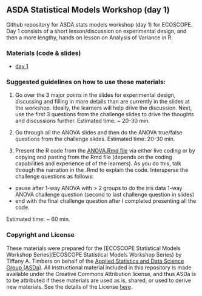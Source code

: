 ## ASDA Statistical Models Workshop (day 1)
Github repository for ASDA stats models workshop (day 1) for ECOSCOPE. Day 1 consists of a short lesson/discussion on experimental design, and then a more lengthy, hands on lesson on Analysis of Variance in R.


### Materials (code & slides)
- [day 1](workshop1#workshop-1-experimental-design--anova)

### Suggested guidelines on how to use these materials:

1. Go over the 3 major points in the slides for experimental design, discussing and filling in more details than are currently in the slides at the workshop. Ideally, the learners will  help drive the discussion. Next, use the first 3 questions from the challenge slides to drive the thoughts and discussions further. Estimated time: ~ 20-30 min.

2. Go through all the ANOVA slides and then do the ANOVA true/false questions from the challenge slides. Estimated time: 20-30 min.

3. Present the R code from the [ANOVA.Rmd file](workshop1/ANOVA.Rmd) via either live coding or by copying and pasting from the Rmd file (depends on the coding capabilities and experience of of the learners). As you do this, talk through the narration in the .Rmd to explain the code. Intersperse the challenge questions as follows:
  - pause after  1-way ANOVA with > 2 groups to do the iris data 1-way ANOVA challenge question (second to last challenge question in slides)
  - end with the final challenge question after I completed presenting all the code.

Estimated time: ~ 60 min.

### Copyright and License

These materials were prepared for the [ECOSCOPE Statistical Models Workshop Series](ECOSCOPE Statistical Models Workshop Series) by Tiffany A. Timbers on behalf of the [Applied Statistics and Data Science Group (ASDa)](http://asda.stat.ubc.ca/). All instructional material included in this repository is made available under the Creative Commons Attribution license, and thus ASDa is to be attributed if these materials are used as is, shared, or used to derive new materials. See the details of the License [here](LICENSE.md).
